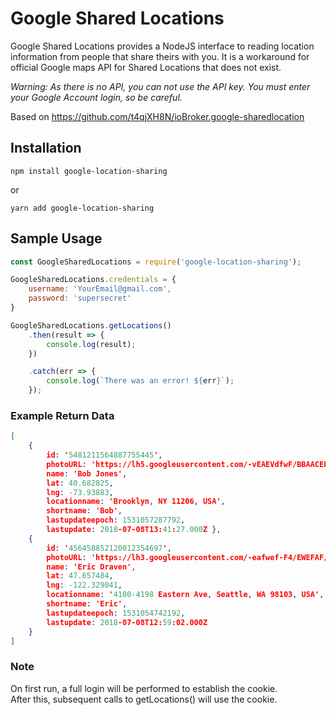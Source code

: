 # Google Shared Locations

Google Shared Locations provides a NodeJS interface to reading location information from people that share theirs with you. It is a workaround for official Google maps API for Shared Locations that does not exist.

_Warning: As there is no API, you can not use the API key. You must enter your Google Account login, so be careful._

Based on https://github.com/t4qjXH8N/ioBroker.google-sharedlocation

## Installation

```npm install google-location-sharing```

or

```yarn add google-location-sharing```

## Sample Usage

```js
const GoogleSharedLocations = require('google-location-sharing');

GoogleSharedLocations.credentials = {
    username: 'YourEmail@gmail.com',
    password: 'supersecret'
}

GoogleSharedLocations.getLocations()
    .then(result => {
        console.log(result);
    })

    .catch(err => {
        console.log(`There was an error! ${err}`);
    });
```

### Example Return Data

```json
[
    {
        id: '5481211564887755445',
        photoURL: 'https://lh5.googleusercontent.com/-vEAEVdfwF/BBAACEE/EEASEASERR/6484EWAF/photo.jpg',
        name: 'Bob Jones',
        lat: 40.682825,
        lng: -73.93883,
        locationname: 'Brooklyn, NY 11206, USA',
        shortname: 'Bob',
        lastupdateepoch: 1531057287792,
        lastupdate: 2018-07-08T13:41:27.000Z },
    {
        id: '456458852120012354697',
        photoURL: 'https://lh3.googleusercontent.com/-eafwef-F4/EWEFAF/VVVVVVAWE/fewa_3482f/photo.jpg',
        name: 'Eric Draven',
        lat: 47.657484,
        lng: -122.329041,
        locationname: '4100-4198 Eastern Ave, Seattle, WA 98103, USA',
        shortname: 'Eric',
        lastupdateepoch: 1531054742192,
        lastupdate: 2018-07-08T12:59:02.000Z 
    }
]
```

### Note

On first run, a full login will be performed to establish the cookie.  
After this, subsequent calls to getLocations() will use the cookie.
